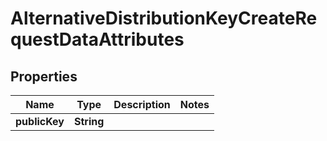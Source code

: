 

# AlternativeDistributionKeyCreateRequestDataAttributes


## Properties

| Name | Type | Description | Notes |
|------------ | ------------- | ------------- | -------------|
|**publicKey** | **String** |  |  |



